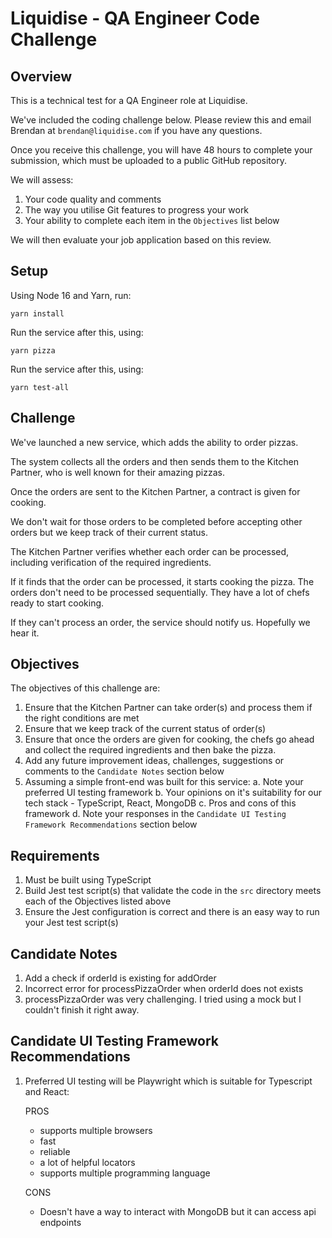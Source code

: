 # Liquidise - QA Engineer Code Challenge

## Overview

This is a technical test for a QA Engineer role at Liquidise.

We've included the coding challenge below. Please review this and email Brendan at `brendan@liquidise.com` if you have any questions.

Once you receive this challenge, you will have 48 hours to complete your submission, which must be uploaded to a public GitHub repository.

We will assess:

1. Your code quality and comments
2. The way you utilise Git features to progress your work
3. Your ability to complete each item in the `Objectives` list below

We will then evaluate your job application based on this review.

## Setup

Using Node 16 and Yarn, run:

```
yarn install
```

Run the service after this, using:

```
yarn pizza
```

Run the service after this, using:

```
yarn test-all
```

## Challenge

We've launched a new service, which adds the ability to order pizzas.

The system collects all the orders and then sends them to the Kitchen Partner, who is well known for their amazing pizzas.

Once the orders are sent to the Kitchen Partner, a contract is given for cooking.

We don't wait for those orders to be completed before accepting other orders but we keep track of their current status.

The Kitchen Partner verifies whether each order can be processed, including verification of the required ingredients.

If it finds that the order can be processed, it starts cooking the pizza. The orders don't need to be processed sequentially. They have a lot of chefs ready to start cooking.

If they can't process an order, the service should notify us. Hopefully we hear it.

## Objectives

The objectives of this challenge are:

1. Ensure that the Kitchen Partner can take order(s) and process them if the right conditions are met
2. Ensure that we keep track of the current status of order(s)
3. Ensure that once the orders are given for cooking, the chefs go ahead and collect the required ingredients and then bake the pizza.
4. Add any future improvement ideas, challenges, suggestions or comments to the `Candidate Notes` section below
5. Assuming a simple front-end was built for this service:
   a. Note your preferred UI testing framework
   b. Your opinions on it's suitability for our tech stack - TypeScript, React, MongoDB
   c. Pros and cons of this framework
   d. Note your responses in the `Candidate UI Testing Framework Recommendations` section below

## Requirements

1. Must be built using TypeScript
2. Build Jest test script(s) that validate the code in the `src` directory meets each of the Objectives listed above
3. Ensure the Jest configuration is correct and there is an easy way to run your Jest test script(s)

## Candidate Notes

1. Add a check if orderId is existing for addOrder
2. Incorrect error for processPizzaOrder when orderId does not exists
3. processPizzaOrder was very challenging. I tried using a mock but I couldn't finish it right away.

## Candidate UI Testing Framework Recommendations

1. Preferred UI testing will be Playwright which is suitable for Typescript and React:

   PROS
   - supports multiple browsers
   - fast
   - reliable
   - a lot of helpful locators
   - supports multiple programming language
     
   CONS
   - Doesn't have a way to interact with MongoDB but it can access api endpoints
